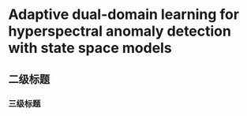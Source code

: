 
# Adaptive dual-domain learning for hyperspectral anomaly detection with state space models 
## 二级标题  
### 三级标题  


